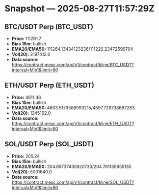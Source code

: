 # Snapshot — 2025-08-27T11:57:29Z

## BTC/USDT Perp (BTC_USDT)
- **Price:** 111291.7
- **Bias 15m:** bullish
- **EMA20/EMA50:** 111264.13434123236/111220.23472599704
- **Vol(20):** 2197412.0
- **Data source:** https://contract.mexc.com/api/v1/contract/kline/BTC_USDT?interval=Min1&limit=60

## ETH/USDT Perp (ETH_USDT)
- **Price:** 4611.46
- **Bias 15m:** bullish
- **EMA20/EMA50:** 4603.5179588993215/4597.726738887283
- **Vol(20):** 1245162.0
- **Data source:** https://contract.mexc.com/api/v1/contract/kline/ETH_USDT?interval=Min1&limit=60

## SOL/USDT Perp (SOL_USDT)
- **Price:** 205.24
- **Bias 15m:** bullish
- **EMA20/EMA50:** 204.89737435920733/204.781135955135
- **Vol(20):** 5031640.0
- **Data source:** https://contract.mexc.com/api/v1/contract/kline/SOL_USDT?interval=Min1&limit=60
